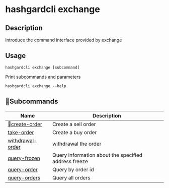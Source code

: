 # hashgardcli exchange

## Description

Introduce the command interface provided by exchange

## Usage

```shell
hashgardcli exchange [subcommand]
```

Print subcommands and parameters

```shell
hashgardcli exchange --help
```

## Subcommands

| Name                            | Description    |
| --------------------------------| ------------------------|
| [create-order](create-order.md)  | Create a sell order |
| [take-order](take-order.md)  | Create a buy order |
| [withdrawal-order](withdrawal-order.md)  | withdrawal the order|
| [query-frozen](query-frozen.md)  | Query information about the specified address freeze|
| [query-order](query-order.md)  | Query by order id|
| [query-orders](query-orders.md)  | Query all orders|
